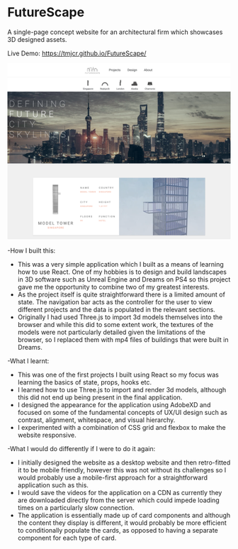 
# FutureScape
A single-page concept website for an architectural firm which showcases 3D designed assets. 

Live Demo: https://tmjcr.github.io/FutureScape/

<img src="./Thumbnail_.png">

-How I built this:
* This was a very simple application which I built as a means of learning how to use React. One of my hobbies is to design and build landscapes in 3D software such as Unreal Engine and Dreams on PS4 so this project gave me the opportunity to combine two of my greatest interests.
* As the project itself is quite straightforward there is a limited amount of state. The navigation bar acts as the controller for the user to view different projects and the data is populated in the relevant sections.
* Originally I had used Three.js to import 3d models themselves into the browser and while this did to some extent work, the textures of the models were not particularly detailed given the limitations of the browser, so I replaced them with mp4 files of buildings that were built in Dreams.  

-What I learnt:
* This was one of the first projects I built using React so my focus was learning the basics of state, props, hooks etc.
* I learned how to use Three.js to import and render 3d models, although this did not end up being present in the final application. 
* I designed the appearance for the application using AdobeXD and focused on some of the fundamental concepts of UX/UI design such as contrast, alignment, whitespace, and visual hierarchy.
* I experimented with a combination of CSS grid and flexbox to make the website responsive.

-What I would do differently if I were to do it again:

* I initially designed the website as a desktop website and then retro-fitted it to be mobile friendly, however this was not without its challenges so I would probably use a mobile-first approach for a straightforward application such as this.
* I would save the videos for the application on a CDN as currently they are downloaded directly from the server which could impede loading times on a particularly slow connection.
* The application is essentially made up of card components and although the content they display is different, it would probably be more efficient to conditionally populate the cards, as opposed to having a separate component for each type of card.
